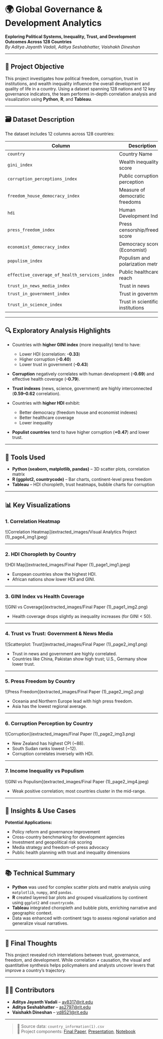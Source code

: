
# 🌍 Global Governance & Development Analytics

**Exploring Political Systems, Inequality, Trust, and Development Outcomes Across 128 Countries**  
*By Aditya Jayanth Vadali, Aditya Seshabhatter, Vaishakh Dineshan*

---

## 📌 Project Objective

This project investigates how political freedom, corruption, trust in institutions, and wealth inequality influence the overall development and quality of life in a country. Using a dataset spanning 128 nations and 12 key governance indicators, the team performs in-depth correlation analysis and visualization using **Python**, **R**, and **Tableau**.

---

## 🗃️ Dataset Description

The dataset includes 12 columns across 128 countries:

| Column | Description |
|--------|-------------|
| `country` | Country Name |
| `gini_index` | Wealth inequality score |
| `corruption_perceptions_index` | Public corruption perception |
| `freedom_house_democracy_index` | Measure of democratic freedoms |
| `hdi` | Human Development Index |
| `press_freedom_index` | Press censorship/freedom score |
| `economist_democracy_index` | Democracy score (Economist) |
| `populism_index` | Populism and polarization metric |
| `effective_coverage_of_health_services_index` | Public healthcare reach |
| `trust_in_news_media_index` | Trust in news |
| `trust_in_government_index` | Trust in government |
| `trust_in_science_index` | Trust in scientific institutions |

---

## 🔍 Exploratory Analysis Highlights

- Countries with **higher GINI index** (more inequality) tend to have:
  - Lower HDI (correlation: **-0.33**)
  - Higher corruption (**-0.40**)
  - Lower trust in government (**-0.43**)

- **Corruption** negatively correlates with human development (**-0.69**) and effective health coverage (**-0.79**).

- **Trust indexes** (news, science, government) are highly interconnected (**0.59–0.62** correlation).

- Countries with **higher HDI** exhibit:
  - Better democracy (freedom house and economist indexes)
  - Better healthcare coverage
  - Lower inequality

- **Populist countries** tend to have higher corruption (**+0.47**) and lower trust.

---

## 🧪 Tools Used

- **Python (seaborn, matplotlib, pandas)** – 3D scatter plots, correlation matrix
- **R (ggplot2, countrycode)** – Bar charts, continent-level press freedom
- **Tableau** – HDI choropleth, trust heatmaps, bubble charts for corruption

---

## 📊 Key Visualizations

### 1. Correlation Heatmap

![Correlation Heatmap](extracted_images/Visual Analytics Project (1)_page4_img1.jpeg)

---

### 2. HDI Choropleth by Country

![HDI Map](extracted_images/Final Paper (1)_page1_img1.jpeg)

- European countries show the highest HDI.
- African nations show lower HDI and GINI.

---

### 3. GINI Index vs Health Coverage

![GINI vs Coverage](extracted_images/Final Paper (1)_page1_img2.png)

- Health coverage drops slightly as inequality increases (for GINI < 50).

---

### 4. Trust vs Trust: Government & News Media

![Scatterplot: Trust](extracted_images/Final Paper (1)_page2_img1.png)

- Trust in news and government are highly correlated.
- Countries like China, Pakistan show high trust; U.S., Germany show lower trust.

---

### 5. Press Freedom by Country

![Press Freedom](extracted_images/Final Paper (1)_page2_img2.png)

- Oceania and Northern Europe lead with high press freedom.
- Asia has the lowest regional average.

---

### 6. Corruption Perception by Country

![Corruption](extracted_images/Final Paper (1)_page2_img3.png)

- New Zealand has highest CPI (~88).
- South Sudan ranks lowest (~12).
- Corruption correlates inversely with HDI.

---

### 7. Income Inequality vs Populism

![GINI vs Populism](extracted_images/Final Paper (1)_page2_img4.jpeg)

- Weak positive correlation; most countries cluster in the mid-range.

---

## 🧠 Insights & Use Cases

**Potential Applications:**
- Policy reform and governance improvement
- Cross-country benchmarking for development agencies
- Investment and geopolitical risk scoring
- Media strategy and freedom-of-press advocacy
- Public health planning with trust and inequality dimensions

---

## 📚 Technical Summary

- **Python** was used for complex scatter plots and matrix analysis using `matplotlib`, `numpy`, and `pandas`.
- **R** created layered bar plots and grouped visualizations by continent using `ggplot2` and `countrycode`.
- **Tableau** integrated choropleth and bubble plots, enriching narrative and geographic context.
- Data was enhanced with continent tags to assess regional variation and generalize visual narratives.

---

## 🏁 Final Thoughts

This project revealed rich interrelations between trust, governance, freedom, and development. While correlation ≠ causation, the visual and quantitative synthesis helps policymakers and analysts uncover levers that improve a country’s trajectory.

---

## 🧑‍💻 Contributors

- **Aditya Jayanth Vadali** – av8317@rit.edu  
- **Aditya Seshabhatter** – as2797@rit.edu  
- **Vaishakh Dineshan** – vd8521@rit.edu

---

> 📁 Source data: `country_information(1).csv`  
> 📄 Project components: [Final Paper](Final%20Paper%20(1).pdf), [Presentation](Visual%20Analytics%20Project%20(1).pdf), [Notebook](FinalProject.ipynb)

